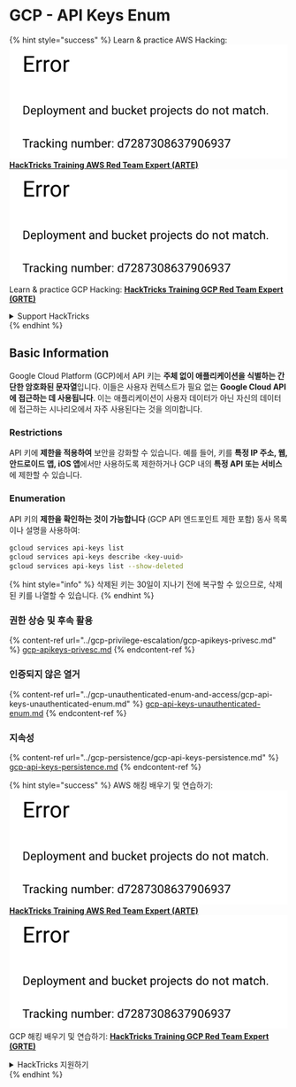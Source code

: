 # GCP - API Keys Enum

{% hint style="success" %}
Learn & practice AWS Hacking:<img src="../../../.gitbook/assets/image (1) (1).png" alt="" data-size="line">[**HackTricks Training AWS Red Team Expert (ARTE)**](https://training.hacktricks.xyz/courses/arte)<img src="../../../.gitbook/assets/image (1) (1).png" alt="" data-size="line">\
Learn & practice GCP Hacking: <img src="../../../.gitbook/assets/image (2).png" alt="" data-size="line">[**HackTricks Training GCP Red Team Expert (GRTE)**<img src="../../../.gitbook/assets/image (2).png" alt="" data-size="line">](https://training.hacktricks.xyz/courses/grte)

<details>

<summary>Support HackTricks</summary>

* Check the [**subscription plans**](https://github.com/sponsors/carlospolop)!
* **Join the** 💬 [**Discord group**](https://discord.gg/hRep4RUj7f) or the [**telegram group**](https://t.me/peass) or **follow** us on **Twitter** 🐦 [**@hacktricks\_live**](https://twitter.com/hacktricks\_live)**.**
* **Share hacking tricks by submitting PRs to the** [**HackTricks**](https://github.com/carlospolop/hacktricks) and [**HackTricks Cloud**](https://github.com/carlospolop/hacktricks-cloud) github repos.

</details>
{% endhint %}

## Basic Information

Google Cloud Platform (GCP)에서 API 키는 **주체 없이 애플리케이션을 식별하는 간단한 암호화된 문자열**입니다. 이들은 사용자 컨텍스트가 필요 없는 **Google Cloud API에 접근하는 데 사용됩니다**. 이는 애플리케이션이 사용자 데이터가 아닌 자신의 데이터에 접근하는 시나리오에서 자주 사용된다는 것을 의미합니다.

### Restrictions

API 키에 **제한을 적용하여** 보안을 강화할 수 있습니다. 예를 들어, 키를 **특정 IP 주소, 웹, 안드로이드 앱, iOS 앱**에서만 사용하도록 제한하거나 GCP 내의 **특정 API 또는 서비스**에 제한할 수 있습니다.

### Enumeration

API 키의 **제한을 확인하는 것이 가능합니다** (GCP API 엔드포인트 제한 포함) 동사 목록이나 설명을 사용하여:
```bash
gcloud services api-keys list
gcloud services api-keys describe <key-uuid>
gcloud services api-keys list --show-deleted
```
{% hint style="info" %}
삭제된 키는 30일이 지나기 전에 복구할 수 있으므로, 삭제된 키를 나열할 수 있습니다.
{% endhint %}

### 권한 상승 및 후속 활용

{% content-ref url="../gcp-privilege-escalation/gcp-apikeys-privesc.md" %}
[gcp-apikeys-privesc.md](../gcp-privilege-escalation/gcp-apikeys-privesc.md)
{% endcontent-ref %}

### 인증되지 않은 열거

{% content-ref url="../gcp-unauthenticated-enum-and-access/gcp-api-keys-unauthenticated-enum.md" %}
[gcp-api-keys-unauthenticated-enum.md](../gcp-unauthenticated-enum-and-access/gcp-api-keys-unauthenticated-enum.md)
{% endcontent-ref %}

### 지속성

{% content-ref url="../gcp-persistence/gcp-api-keys-persistence.md" %}
[gcp-api-keys-persistence.md](../gcp-persistence/gcp-api-keys-persistence.md)
{% endcontent-ref %}

{% hint style="success" %}
AWS 해킹 배우기 및 연습하기:<img src="../../../.gitbook/assets/image (1) (1).png" alt="" data-size="line">[**HackTricks Training AWS Red Team Expert (ARTE)**](https://training.hacktricks.xyz/courses/arte)<img src="../../../.gitbook/assets/image (1) (1).png" alt="" data-size="line">\
GCP 해킹 배우기 및 연습하기: <img src="../../../.gitbook/assets/image (2).png" alt="" data-size="line">[**HackTricks Training GCP Red Team Expert (GRTE)**<img src="../../../.gitbook/assets/image (2).png" alt="" data-size="line">](https://training.hacktricks.xyz/courses/grte)

<details>

<summary>HackTricks 지원하기</summary>

* [**구독 계획**](https://github.com/sponsors/carlospolop) 확인하기!
* 💬 [**Discord 그룹**](https://discord.gg/hRep4RUj7f) 또는 [**텔레그램 그룹**](https://t.me/peass)에 참여하거나 **Twitter** 🐦 [**@hacktricks\_live**](https://twitter.com/hacktricks\_live)**를 팔로우하세요.**
* [**HackTricks**](https://github.com/carlospolop/hacktricks) 및 [**HackTricks Cloud**](https://github.com/carlospolop/hacktricks-cloud) 깃허브 리포지토리에 PR을 제출하여 해킹 팁을 공유하세요.

</details>
{% endhint %}
